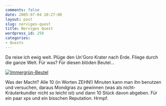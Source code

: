 ```yaml
---
comments: false
date: 2005-07-04 10:27:00
layout: post
slug: nerviges-quest
title: Nerviges Quest
wordpress_id: 259
categories:
- Quests
---
```


Da reise ich ewig weit. Plüge den Un'Goro Krater nach Erde. Fliege durch die ganze Welt. Für was? Für diesen blöden Beutel...

[![Immergrün-Beutel](http://photos12.flickr.com/23437708_1ee54a1e23_o.jpg)](http://www.flickr.com/photos/walsweer/23437708/)

Was der Macht? Alle 10 (in Worten ZEHN!) Minuten kann man ihn benutzen und versuchen, daraus Mondgras zu gewinnen (was als nicht-Kräuterkundler nicht so leicht ist) und dann 10 Stück davon abgeben. Für ein paar xps und ein bisschen Reputation. Hrmpf.
